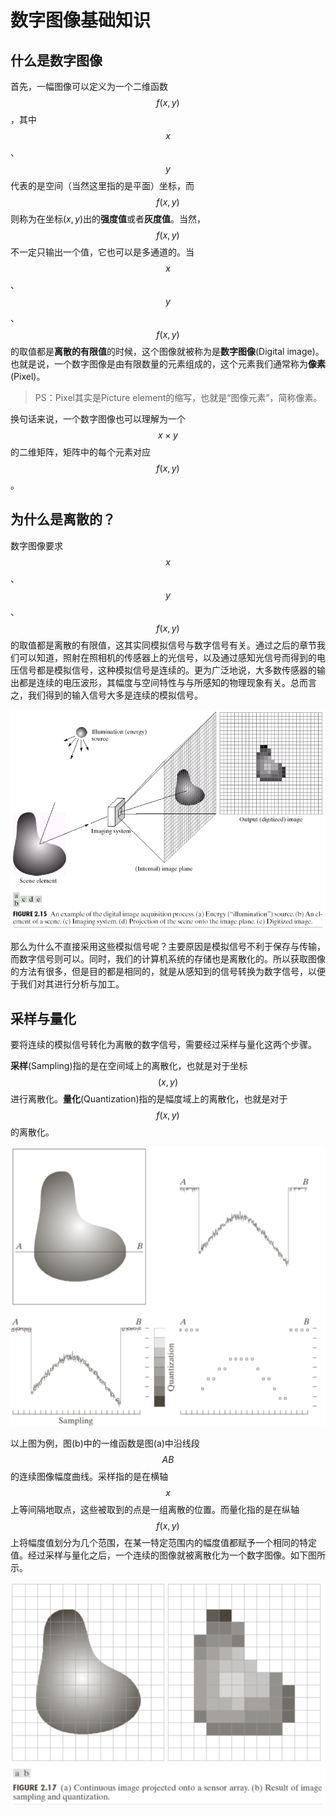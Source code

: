 # 数字图像基础知识
## 什么是数字图像
首先，一幅图像可以定义为一个二维函数$$f(x,y)$$，其中$$x$$、$$y$$代表的是空间（当然这里指的是平面）坐标，而$$f(x,y)$$则称为在坐标$(x,y)$出的**强度值**或者**灰度值**。当然，$$f(x,y)$$不一定只输出一个值，它也可以是多通道的。当$$x$$、$$y$$、$$f(x,y)$$的取值都是**离散的有限值**的时候，这个图像就被称为是**数字图像**(Digital image)。也就是说，一个数字图像是由有限数量的元素组成的，这个元素我们通常称为**像素**(Pixel)。
> PS：Pixel其实是Picture element的缩写，也就是“图像元素”，简称像素。

换句话来说，一个数字图像也可以理解为一个$$x\times y$$的二维矩阵，矩阵中的每个元素对应$$f(x,y)$$。

## 为什么是离散的？
数字图像要求$$x$$、$$y$$、$$f(x,y)$$的取值都是离散的有限值，这其实同模拟信号与数字信号有关。通过之后的章节我们可以知道，照射在照相机的传感器上的光信号，以及通过感知光信号而得到的电压信号都是模拟信号，这种模拟信号是连续的。更为广泛地说，大多数传感器的输出都是连续的电压波形，其幅度与空间特性与与所感知的物理现象有关。总而言之，我们得到的输入信号大多是连续的模拟信号。

![Fig 1.1](../image/Fig_1.1.png)

那么为什么不直接采用这些模拟信号呢？主要原因是模拟信号不利于保存与传输，而数字信号则可以。同时，我们的计算机系统的存储也是离散化的。所以获取图像的方法有很多，但是目的都是相同的，就是从感知到的信号转换为数字信号，以便于我们对其进行分析与加工。

## 采样与量化
要将连续的模拟信号转化为离散的数字信号，需要经过采样与量化这两个步骤。

**采样**(Sampling)指的是在空间域上的离散化，也就是对于坐标$$(x,y)$$进行离散化。**量化**(Quantization)指的是幅度域上的离散化，也就是对于$$f(x,y)$$的离散化。

![Fig 1.2](../image/Fig_1.2.png)

以上图为例，图(b)中的一维函数是图(a)中沿线段$$AB$$的连续图像幅度曲线。采样指的是在横轴$$x$$上等间隔地取点，这些被取到的点是一组离散的位置。而量化指的是在纵轴$$f(x,y)$$上将幅度值划分为几个范围，在某一特定范围内的幅度值都赋予一个相同的特定值。经过采样与量化之后，一个连续的图像就被离散化为一个数字图像。如下图所示。

![Fig 1.3](../image/Fig_1.3.png)